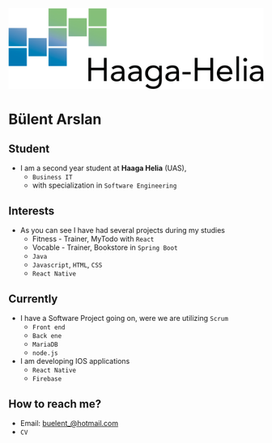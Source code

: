 ![alt text](logo.png)

#   Bülent Arslan
##  Student
*   I am a second year student at **Haaga Helia** (UAS),
    *   `Business IT` 
    *   with specialization in `Software Engineering`

##  Interests
*   As you can see I have had several projects during my studies
    *   Fitness - Trainer, MyTodo with `React`
    *   Vocable - Trainer, Bookstore in `Spring Boot`
    *   `Java` 
    *   `Javascript`, `HTML`, `CSS`
    *   `React Native`

##  Currently
*   I have a Software Project going on, were we are utilizing `Scrum`
    *   `Front end`
    *   `Back ene`
    *   `MariaDB`
    *   `node.js`
*   I am developing IOS applications 
    *   `React Native`
    *   `Firebase`

##  How to reach me?
*   Email: buelent_@hotmail.com
*   `CV`